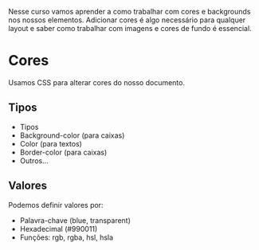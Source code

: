 Nesse curso vamos aprender a como trabalhar com cores e backgrounds nos nossos elementos. Adicionar cores é algo necessário para qualquer layout e saber como trabalhar com imagens e cores de fundo é essencial.

# Cores

Usamos CSS para alterar cores do nosso documento.

## Tipos 

   * Tipos
   * Background-color (para caixas)
   * Color (para textos)
   * Border-color (para caixas)
   * Outros...

## Valores
Podemos definir valores por:

   * Palavra-chave (blue, transparent)
   * Hexadecimal (#990011)
   * Funções: rgb, rgba, hsl, hsla